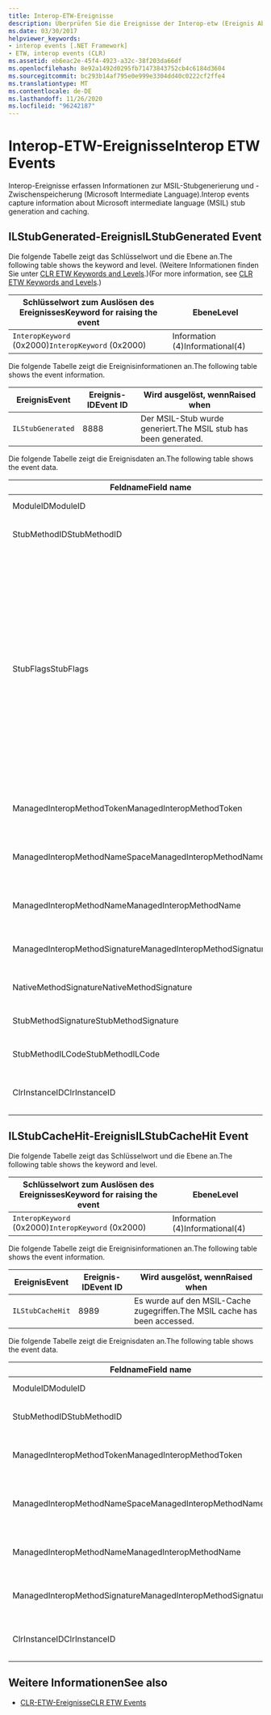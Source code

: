 ```yaml
---
title: Interop-ETW-Ereignisse
description: Überprüfen Sie die Ereignisse der Interop-etw (Ereignis Ablauf Verfolgung für Windows), die Informationen über die MSIL (Microsoft Intermediate Language)-Stub-Generierung & Caching in .net erfassen.
ms.date: 03/30/2017
helpviewer_keywords:
- interop events [.NET Framework]
- ETW, interop events (CLR)
ms.assetid: eb6eac2e-45f4-4923-a32c-38f203da66df
ms.openlocfilehash: 8e92a1492d0295fb71473843752cb4c6184d3604
ms.sourcegitcommit: bc293b14af795e0e999e3304dd40c0222cf2ffe4
ms.translationtype: MT
ms.contentlocale: de-DE
ms.lasthandoff: 11/26/2020
ms.locfileid: "96242187"
---
```

# <a name="interop-etw-events"></a><span data-ttu-id="fd61f-103">Interop-ETW-Ereignisse</span><span class="sxs-lookup"><span data-stu-id="fd61f-103">Interop ETW Events</span></span>

<span data-ttu-id="fd61f-104">Interop-Ereignisse erfassen Informationen zur MSIL-Stubgenerierung und -Zwischenspeicherung (Microsoft Intermediate Language).</span><span class="sxs-lookup"><span data-stu-id="fd61f-104">Interop events capture information about Microsoft intermediate language (MSIL) stub generation and caching.</span></span>  

## <a name="ilstubgenerated-event"></a><span data-ttu-id="fd61f-105">ILStubGenerated-Ereignis</span><span class="sxs-lookup"><span data-stu-id="fd61f-105">ILStubGenerated Event</span></span>

<span data-ttu-id="fd61f-106">Die folgende Tabelle zeigt das Schlüsselwort und die Ebene an.</span><span class="sxs-lookup"><span data-stu-id="fd61f-106">The following table shows the keyword and level.</span></span> <span data-ttu-id="fd61f-107">(Weitere Informationen finden Sie unter [CLR ETW Keywords and Levels](clr-etw-keywords-and-levels.md).)</span><span class="sxs-lookup"><span data-stu-id="fd61f-107">(For more information, see [CLR ETW Keywords and Levels](clr-etw-keywords-and-levels.md).)</span></span>  
  
|<span data-ttu-id="fd61f-108">Schlüsselwort zum Auslösen des Ereignisses</span><span class="sxs-lookup"><span data-stu-id="fd61f-108">Keyword for raising the event</span></span>|<span data-ttu-id="fd61f-109">Ebene</span><span class="sxs-lookup"><span data-stu-id="fd61f-109">Level</span></span>|  
|-----------------------------------|-----------|  
|<span data-ttu-id="fd61f-110">`InteropKeyword` (0x2000)</span><span class="sxs-lookup"><span data-stu-id="fd61f-110">`InteropKeyword` (0x2000)</span></span>|<span data-ttu-id="fd61f-111">Information (4)</span><span class="sxs-lookup"><span data-stu-id="fd61f-111">Informational(4)</span></span>|  
  
 <span data-ttu-id="fd61f-112">Die folgende Tabelle zeigt die Ereignisinformationen an.</span><span class="sxs-lookup"><span data-stu-id="fd61f-112">The following table shows the event information.</span></span>  
  
|<span data-ttu-id="fd61f-113">Ereignis</span><span class="sxs-lookup"><span data-stu-id="fd61f-113">Event</span></span>|<span data-ttu-id="fd61f-114">Ereignis-ID</span><span class="sxs-lookup"><span data-stu-id="fd61f-114">Event ID</span></span>|<span data-ttu-id="fd61f-115">Wird ausgelöst, wenn</span><span class="sxs-lookup"><span data-stu-id="fd61f-115">Raised when</span></span>|  
|-----------|--------------|-----------------|  
|`ILStubGenerated`|<span data-ttu-id="fd61f-116">88</span><span class="sxs-lookup"><span data-stu-id="fd61f-116">88</span></span>|<span data-ttu-id="fd61f-117">Der MSIL-Stub wurde generiert.</span><span class="sxs-lookup"><span data-stu-id="fd61f-117">The MSIL stub has been generated.</span></span>|  
  
 <span data-ttu-id="fd61f-118">Die folgende Tabelle zeigt die Ereignisdaten an.</span><span class="sxs-lookup"><span data-stu-id="fd61f-118">The following table shows the event data.</span></span>  
  
|<span data-ttu-id="fd61f-119">Feldname</span><span class="sxs-lookup"><span data-stu-id="fd61f-119">Field name</span></span>|<span data-ttu-id="fd61f-120">Datentyp</span><span class="sxs-lookup"><span data-stu-id="fd61f-120">Data type</span></span>|<span data-ttu-id="fd61f-121">BESCHREIBUNG</span><span class="sxs-lookup"><span data-stu-id="fd61f-121">Description</span></span>|  
|----------------|---------------|-----------------|  
|<span data-ttu-id="fd61f-122">ModuleID</span><span class="sxs-lookup"><span data-stu-id="fd61f-122">ModuleID</span></span>|<span data-ttu-id="fd61f-123">win:UInt16</span><span class="sxs-lookup"><span data-stu-id="fd61f-123">win:UInt16</span></span>|<span data-ttu-id="fd61f-124">Der Modulbezeichner.</span><span class="sxs-lookup"><span data-stu-id="fd61f-124">The module identifier.</span></span>|  
|<span data-ttu-id="fd61f-125">StubMethodID</span><span class="sxs-lookup"><span data-stu-id="fd61f-125">StubMethodID</span></span>|<span data-ttu-id="fd61f-126">win:UInt64</span><span class="sxs-lookup"><span data-stu-id="fd61f-126">win:UInt64</span></span>|<span data-ttu-id="fd61f-127">Der Bezeichner für die Stubmethode.</span><span class="sxs-lookup"><span data-stu-id="fd61f-127">The stub method identifier.</span></span>|  
|<span data-ttu-id="fd61f-128">StubFlags</span><span class="sxs-lookup"><span data-stu-id="fd61f-128">StubFlags</span></span>|<span data-ttu-id="fd61f-129">win:UInt64</span><span class="sxs-lookup"><span data-stu-id="fd61f-129">win:UInt64</span></span>|<span data-ttu-id="fd61f-130">Die Flags für den Stub:</span><span class="sxs-lookup"><span data-stu-id="fd61f-130">The flags for the stub:</span></span><br /><br /> <span data-ttu-id="fd61f-131">0x1 – Reverse-Interop.</span><span class="sxs-lookup"><span data-stu-id="fd61f-131">0x1 - Reverse interop.</span></span><br /><br /> <span data-ttu-id="fd61f-132">0x2 – COM-Interop.</span><span class="sxs-lookup"><span data-stu-id="fd61f-132">0x2 - COM interop.</span></span><br /><br /> <span data-ttu-id="fd61f-133">0x4 – Von „NGen.exe“ generierter Stub.</span><span class="sxs-lookup"><span data-stu-id="fd61f-133">0x4 - Stub generated by NGen.exe.</span></span><br /><br /> <span data-ttu-id="fd61f-134">0x8 – Delegat.</span><span class="sxs-lookup"><span data-stu-id="fd61f-134">0x8 - Delegate.</span></span><br /><br /> <span data-ttu-id="fd61f-135">0x10-Variablen Argument.</span><span class="sxs-lookup"><span data-stu-id="fd61f-135">0x10 - Variable argument.</span></span><br /><br /> <span data-ttu-id="fd61f-136">0x20 – Nicht verwalteter Aufgerufener.</span><span class="sxs-lookup"><span data-stu-id="fd61f-136">0x20 - Unmanaged callee.</span></span>|  
|<span data-ttu-id="fd61f-137">ManagedInteropMethodToken</span><span class="sxs-lookup"><span data-stu-id="fd61f-137">ManagedInteropMethodToken</span></span>|<span data-ttu-id="fd61f-138">win:UInt32</span><span class="sxs-lookup"><span data-stu-id="fd61f-138">win:UInt32</span></span>|<span data-ttu-id="fd61f-139">Das Token für die verwaltete Interop-Methode.</span><span class="sxs-lookup"><span data-stu-id="fd61f-139">The token for the managed interop method.</span></span>|  
|<span data-ttu-id="fd61f-140">ManagedInteropMethodNameSpace</span><span class="sxs-lookup"><span data-stu-id="fd61f-140">ManagedInteropMethodNameSpace</span></span>|<span data-ttu-id="fd61f-141">win:UnicodeString</span><span class="sxs-lookup"><span data-stu-id="fd61f-141">win:UnicodeString</span></span>|<span data-ttu-id="fd61f-142">Der Namespace für die verwaltete Interop-Methode.</span><span class="sxs-lookup"><span data-stu-id="fd61f-142">The namespace of the managed interop method.</span></span>|  
|<span data-ttu-id="fd61f-143">ManagedInteropMethodName</span><span class="sxs-lookup"><span data-stu-id="fd61f-143">ManagedInteropMethodName</span></span>|<span data-ttu-id="fd61f-144">win:UnicodeString</span><span class="sxs-lookup"><span data-stu-id="fd61f-144">win:UnicodeString</span></span>|<span data-ttu-id="fd61f-145">Der Name der verwalteten Interop-Methode.</span><span class="sxs-lookup"><span data-stu-id="fd61f-145">The name of the managed interop method.</span></span>|  
|<span data-ttu-id="fd61f-146">ManagedInteropMethodSignature</span><span class="sxs-lookup"><span data-stu-id="fd61f-146">ManagedInteropMethodSignature</span></span>|<span data-ttu-id="fd61f-147">win:UnicodeString</span><span class="sxs-lookup"><span data-stu-id="fd61f-147">win:UnicodeString</span></span>|<span data-ttu-id="fd61f-148">Die Signatur der verwalteten Interop-Methode.</span><span class="sxs-lookup"><span data-stu-id="fd61f-148">The signature of the managed interop method.</span></span>|  
|<span data-ttu-id="fd61f-149">NativeMethodSignature</span><span class="sxs-lookup"><span data-stu-id="fd61f-149">NativeMethodSignature</span></span>|<span data-ttu-id="fd61f-150">win:UnicodeString</span><span class="sxs-lookup"><span data-stu-id="fd61f-150">win:UnicodeString</span></span>|<span data-ttu-id="fd61f-151">Die systemeigene Methodensignatur.</span><span class="sxs-lookup"><span data-stu-id="fd61f-151">The native method signature.</span></span>|  
|<span data-ttu-id="fd61f-152">StubMethodSignature</span><span class="sxs-lookup"><span data-stu-id="fd61f-152">StubMethodSignature</span></span>|<span data-ttu-id="fd61f-153">win:UnicodeString</span><span class="sxs-lookup"><span data-stu-id="fd61f-153">win:UnicodeString</span></span>|<span data-ttu-id="fd61f-154">Die Signatur der Stubmethode.</span><span class="sxs-lookup"><span data-stu-id="fd61f-154">The stub method signature.</span></span>|  
|<span data-ttu-id="fd61f-155">StubMethodILCode</span><span class="sxs-lookup"><span data-stu-id="fd61f-155">StubMethodILCode</span></span>|<span data-ttu-id="fd61f-156">win:UnicodeString</span><span class="sxs-lookup"><span data-stu-id="fd61f-156">win:UnicodeString</span></span>|<span data-ttu-id="fd61f-157">Der MSIL-Code für die Stubmethode.</span><span class="sxs-lookup"><span data-stu-id="fd61f-157">The MSIL code for the stub method.</span></span>|  
|<span data-ttu-id="fd61f-158">ClrInstanceID</span><span class="sxs-lookup"><span data-stu-id="fd61f-158">ClrInstanceID</span></span>|<span data-ttu-id="fd61f-159">win:UInt16</span><span class="sxs-lookup"><span data-stu-id="fd61f-159">win:UInt16</span></span>|<span data-ttu-id="fd61f-160">Eindeutige ID für die Instanz von CLR oder CoreCLR.</span><span class="sxs-lookup"><span data-stu-id="fd61f-160">Unique ID for the instance of CLR or CoreCLR.</span></span>|  
  
## <a name="ilstubcachehit-event"></a><span data-ttu-id="fd61f-161">ILStubCacheHit-Ereignis</span><span class="sxs-lookup"><span data-stu-id="fd61f-161">ILStubCacheHit Event</span></span>  

<span data-ttu-id="fd61f-162">Die folgende Tabelle zeigt das Schlüsselwort und die Ebene an.</span><span class="sxs-lookup"><span data-stu-id="fd61f-162">The following table shows the keyword and level.</span></span>  
  
|<span data-ttu-id="fd61f-163">Schlüsselwort zum Auslösen des Ereignisses</span><span class="sxs-lookup"><span data-stu-id="fd61f-163">Keyword for raising the event</span></span>|<span data-ttu-id="fd61f-164">Ebene</span><span class="sxs-lookup"><span data-stu-id="fd61f-164">Level</span></span>|  
|-----------------------------------|-----------|  
|<span data-ttu-id="fd61f-165">`InteropKeyword` (0x2000)</span><span class="sxs-lookup"><span data-stu-id="fd61f-165">`InteropKeyword` (0x2000)</span></span>|<span data-ttu-id="fd61f-166">Information (4)</span><span class="sxs-lookup"><span data-stu-id="fd61f-166">Informational(4)</span></span>|  
  
 <span data-ttu-id="fd61f-167">Die folgende Tabelle zeigt die Ereignisinformationen an.</span><span class="sxs-lookup"><span data-stu-id="fd61f-167">The following table shows the event information.</span></span>  
  
|<span data-ttu-id="fd61f-168">Ereignis</span><span class="sxs-lookup"><span data-stu-id="fd61f-168">Event</span></span>|<span data-ttu-id="fd61f-169">Ereignis-ID</span><span class="sxs-lookup"><span data-stu-id="fd61f-169">Event ID</span></span>|<span data-ttu-id="fd61f-170">Wird ausgelöst, wenn</span><span class="sxs-lookup"><span data-stu-id="fd61f-170">Raised when</span></span>|  
|-----------|--------------|-----------------|  
|`ILStubCacheHit`|<span data-ttu-id="fd61f-171">89</span><span class="sxs-lookup"><span data-stu-id="fd61f-171">89</span></span>|<span data-ttu-id="fd61f-172">Es wurde auf den MSIL-Cache zugegriffen.</span><span class="sxs-lookup"><span data-stu-id="fd61f-172">The MSIL cache has been accessed.</span></span>|  
  
 <span data-ttu-id="fd61f-173">Die folgende Tabelle zeigt die Ereignisdaten an.</span><span class="sxs-lookup"><span data-stu-id="fd61f-173">The following table shows the event data.</span></span>  
  
|<span data-ttu-id="fd61f-174">Feldname</span><span class="sxs-lookup"><span data-stu-id="fd61f-174">Field name</span></span>|<span data-ttu-id="fd61f-175">Datentyp</span><span class="sxs-lookup"><span data-stu-id="fd61f-175">Data type</span></span>|<span data-ttu-id="fd61f-176">BESCHREIBUNG</span><span class="sxs-lookup"><span data-stu-id="fd61f-176">Description</span></span>|  
|----------------|---------------|-----------------|  
|<span data-ttu-id="fd61f-177">ModuleID</span><span class="sxs-lookup"><span data-stu-id="fd61f-177">ModuleID</span></span>|<span data-ttu-id="fd61f-178">win:UInt16</span><span class="sxs-lookup"><span data-stu-id="fd61f-178">win:UInt16</span></span>|<span data-ttu-id="fd61f-179">Der Modulbezeichner.</span><span class="sxs-lookup"><span data-stu-id="fd61f-179">The module identifier.</span></span>|  
|<span data-ttu-id="fd61f-180">StubMethodID</span><span class="sxs-lookup"><span data-stu-id="fd61f-180">StubMethodID</span></span>|<span data-ttu-id="fd61f-181">win:UInt64</span><span class="sxs-lookup"><span data-stu-id="fd61f-181">win:UInt64</span></span>|<span data-ttu-id="fd61f-182">Der Bezeichner für die Stubmethode.</span><span class="sxs-lookup"><span data-stu-id="fd61f-182">The stub method identifier.</span></span>|  
|<span data-ttu-id="fd61f-183">ManagedInteropMethodToken</span><span class="sxs-lookup"><span data-stu-id="fd61f-183">ManagedInteropMethodToken</span></span>|<span data-ttu-id="fd61f-184">win:UInt32</span><span class="sxs-lookup"><span data-stu-id="fd61f-184">win:UInt32</span></span>|<span data-ttu-id="fd61f-185">Das Token für die verwaltete Interop-Methode.</span><span class="sxs-lookup"><span data-stu-id="fd61f-185">The token for the managed interop method.</span></span>|  
|<span data-ttu-id="fd61f-186">ManagedInteropMethodNameSpace</span><span class="sxs-lookup"><span data-stu-id="fd61f-186">ManagedInteropMethodNameSpace</span></span>|<span data-ttu-id="fd61f-187">win:UnicodeString</span><span class="sxs-lookup"><span data-stu-id="fd61f-187">win:UnicodeString</span></span>|<span data-ttu-id="fd61f-188">Der Namespace für die verwaltete Interop-Methode.</span><span class="sxs-lookup"><span data-stu-id="fd61f-188">The namespace of the managed interop method.</span></span>|  
|<span data-ttu-id="fd61f-189">ManagedInteropMethodName</span><span class="sxs-lookup"><span data-stu-id="fd61f-189">ManagedInteropMethodName</span></span>|<span data-ttu-id="fd61f-190">win:UnicodeString</span><span class="sxs-lookup"><span data-stu-id="fd61f-190">win:UnicodeString</span></span>|<span data-ttu-id="fd61f-191">Der Name der verwalteten Interop-Methode.</span><span class="sxs-lookup"><span data-stu-id="fd61f-191">The name of the managed interop method.</span></span>|  
|<span data-ttu-id="fd61f-192">ManagedInteropMethodSignature</span><span class="sxs-lookup"><span data-stu-id="fd61f-192">ManagedInteropMethodSignature</span></span>|<span data-ttu-id="fd61f-193">win:UnicodeString</span><span class="sxs-lookup"><span data-stu-id="fd61f-193">win:UnicodeString</span></span>|<span data-ttu-id="fd61f-194">Die Signatur der verwalteten Interop-Methode.</span><span class="sxs-lookup"><span data-stu-id="fd61f-194">The signature of the managed interop method.</span></span>|  
|<span data-ttu-id="fd61f-195">ClrInstanceID</span><span class="sxs-lookup"><span data-stu-id="fd61f-195">ClrInstanceID</span></span>|<span data-ttu-id="fd61f-196">win:UInt16</span><span class="sxs-lookup"><span data-stu-id="fd61f-196">win:UInt16</span></span>|<span data-ttu-id="fd61f-197">Eindeutige ID für die Instanz von CLR oder CoreCLR.</span><span class="sxs-lookup"><span data-stu-id="fd61f-197">Unique ID for the instance of CLR or CoreCLR.</span></span>|  
  
## <a name="see-also"></a><span data-ttu-id="fd61f-198">Weitere Informationen</span><span class="sxs-lookup"><span data-stu-id="fd61f-198">See also</span></span>

- [<span data-ttu-id="fd61f-199">CLR-ETW-Ereignisse</span><span class="sxs-lookup"><span data-stu-id="fd61f-199">CLR ETW Events</span></span>](clr-etw-events.md)
